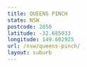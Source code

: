 ```yaml
---
title: QUEENS PINCH
state: NSW
postcode: 2850
latitude: -32.685033
longitude: 149.602925
url: /nsw/queens-pinch/
layout: suburb
---
```


